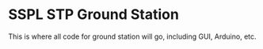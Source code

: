 # SSPL STP Ground Station

This is where all code for ground station will go, including GUI, Arduino, etc.
